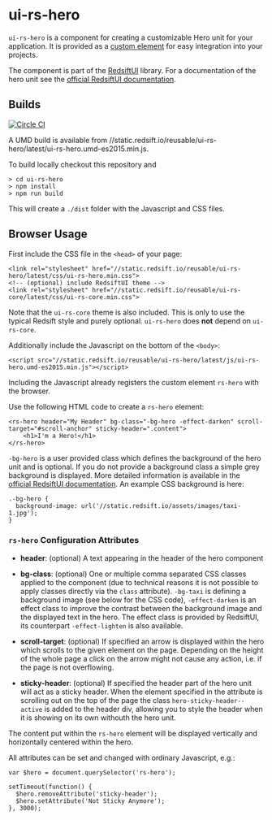 # ui-rs-hero

`ui-rs-hero` is a component for creating a customizable Hero unit for your application. It is provided as a [custom element](https://developer.mozilla.org/en-US/docs/Web/Web_Components/Custom_Elements) for easy integration into your projects.

The component is part of the [RedsiftUI](https://github.com/redsift/redsift-ui) library. For a documentation of the hero unit see the [official RedsiftUI documentation](https://docs.redsift.io/docs/client-code-redsift-ui).

## Builds

[![Circle CI](https://circleci.com/gh/Redsift/ui-rs-hero.svg?style=svg)](https://circleci.com/gh/Redsift/ui-rs-hero)

A UMD build is available from //static.redsift.io/reusable/ui-rs-hero/latest/ui-rs-hero.umd-es2015.min.js.

To build locally checkout this repository and

```
> cd ui-rs-hero
> npm install
> npm run build
```

This will create a `./dist` folder with the Javascript and CSS files.

## Browser Usage

First include the CSS file in the `<head>` of your page:

```
<link rel="stylesheet" href="//static.redsift.io/reusable/ui-rs-hero/latest/css/ui-rs-hero.min.css">
<!-- (optional) include RedsiftUI theme -->
<link rel="stylesheet" href="//static.redsift.io/reusable/ui-rs-core/latest/css/ui-rs-core.min.css">
```

Note that the `ui-rs-core` theme is also included. This is only to use the typical Redsift style and purely optional. `ui-rs-hero` does **not** depend on `ui-rs-core`.

Additionally include the Javascript on the bottom of the `<body>`:

```
<script src="//static.redsift.io/reusable/ui-rs-hero/latest/js/ui-rs-hero.umd-es2015.min.js"></script>
```

Including the Javascript already registers the custom element `rs-hero` with the browser.

Use the following HTML code to create a `rs-hero` element:

```
<rs-hero header="My Header" bg-class="-bg-hero -effect-darken" scroll-target="#scroll-anchor" sticky-header=".content">
    <h1>I'm a Hero!</h1>
</rs-hero>
```

`-bg-hero` is a user provided class which defines the background of the hero unit and is optional. If you do not provide a background class a simple grey background is displayed. More detailed information is available in the [official RedsiftUI documentation](https://docs.redsift.io/docs/client-code-redsift-ui). An example CSS background is here:

```
.-bg-hero {
  background-image: url('//static.redsift.io/assets/images/taxi-1.jpg');
}
```

### `rs-hero` Configuration Attributes

* **header**: (optional) A text appearing in the header of the hero component

* **bg-class**: (optional) One or multiple comma separated CSS classes applied to the component (due to technical reasons it is not possible to apply classes directly via the `class` attribute). `-bg-taxi` is defining a background image (see below for the CSS code), `-effect-darken` is an effect class to improve the contrast between the background image and the displayed text in the hero. The effect class is provided by RedsiftUI, its counterpart `-effect-lighten` is also available.

* **scroll-target**: (optional) If specified an arrow is displayed within the hero which scrolls to the given element on the page. Depending on the height of the whole page a click on the arrow might not cause any action, i.e. if the page is not overflowing.

* **sticky-header**: (optional) If specified the header part of the hero unit will act as a sticky header. When the element specified in the attribute is scrolling out on the top of the page the class `hero-sticky-header--active` is added to the header div, allowing you to style the header when it is showing on its own withouth the hero unit.

The content put within the `rs-hero` element will be displayed vertically and horizontally centered within the hero.

All attributes can be set and changed with ordinary Javascript, e.g.:

```
var $hero = document.querySelector('rs-hero');

setTimeout(function() {
  $hero.removeAttribute('sticky-header');
  $hero.setAttribute('Not Sticky Anymore');
}, 3000);
```
